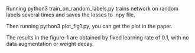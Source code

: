 


Running python3 train_on_random_labels.py trains network on random labels several times and saves the losses to .npy file. 

Then running python3 plot_fig1.py, you can get the plot in the paper. 


The results in the figure-1 are obtained by fixed learning rate of 0.1, with
no data augmentation or weight decay.
